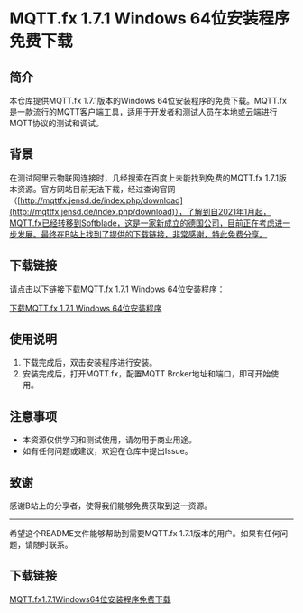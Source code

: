 # MQTT.fx 1.7.1 Windows 64位安装程序免费下载

## 简介

本仓库提供MQTT.fx 1.7.1版本的Windows 64位安装程序的免费下载。MQTT.fx是一款流行的MQTT客户端工具，适用于开发者和测试人员在本地或云端进行MQTT协议的测试和调试。

## 背景

在测试阿里云物联网连接时，几经搜索在百度上未能找到免费的MQTT.fx 1.7.1版本资源。官方网站目前无法下载，经过查询官网（[http://mqttfx.jensd.de/index.php/download](http://mqttfx.jensd.de/index.php/download)），了解到自2021年1月起，MQTT.fx已经转移到Softblade，这是一家新成立的德国公司，目前正在考虑进一步发展。最终在B站上找到了提供的下载链接，非常感谢，特此免费分享。

## 下载链接

请点击以下链接下载MQTT.fx 1.7.1 Windows 64位安装程序：

[下载MQTT.fx 1.7.1 Windows 64位安装程序](./mqttfx-1.7.1-windows-64.exe)

## 使用说明

1. 下载完成后，双击安装程序进行安装。
2. 安装完成后，打开MQTT.fx，配置MQTT Broker地址和端口，即可开始使用。

## 注意事项

- 本资源仅供学习和测试使用，请勿用于商业用途。
- 如有任何问题或建议，欢迎在仓库中提出Issue。

## 致谢

感谢B站上的分享者，使得我们能够免费获取到这一资源。

---

希望这个README文件能够帮助到需要MQTT.fx 1.7.1版本的用户。如果有任何问题，请随时联系。

## 下载链接

[MQTT.fx1.7.1Windows64位安装程序免费下载](https://pan.quark.cn/s/73e2cd2b3f9d)